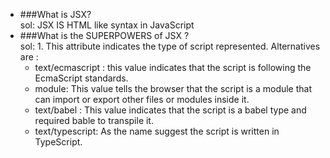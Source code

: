 - ###What is JSX? <br/>
sol: JSX IS HTML like syntax in JavaScript <br/>
- ###What is the SUPERPOWERS of JSX ? <br/>
sol: 1. This attribute indicates the type of script represented.
     Alternatives are :
     - text/ecmascript : this value indicates that the script is following the EcmaScript standards.
     - module: This value tells the browser that the script is a module that can import or export other files or modules inside it.
     - text/babel : This value indicates that the script is a babel type and required bable to transpile it.
     - text/typescript: As the name suggest the script is written in TypeScript.

